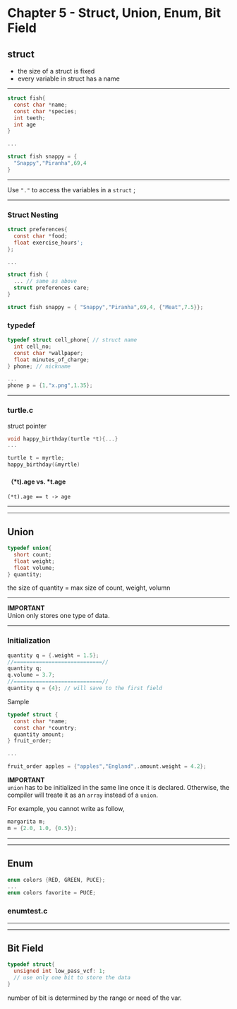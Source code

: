 # Chapter 5 - Struct, Union, Enum, Bit Field

## struct

* the size of a struct is fixed
* every variable in struct has a name

---

```c
struct fish{
  const char *name;
  const char *species;
  int teeth;
  int age
}

...

struct fish snappy = {
  "Snappy","Piranha",69,4
}
```

---
Use `"."` to access the variables in a `struct` ;

---

### Struct Nesting

```c
struct preferences{
  const char *food;
  float exercise_hours';
};

...

struct fish {
  ... // same as above
  struct preferences care;
}

struct fish snappy = { "Snappy","Piranha",69,4, {"Meat",7.5}};
```

### typedef

```c
typedef struct cell_phone{ // struct name
  int cell_no;
  const char *wallpaper;
  float minutes_of_charge;
} phone; // nickname

...
phone p = {1,"x.png",1.35};
```

---

### turtle.c

struct pointer

```c
void happy_birthday(turtle *t){...}
...

turtle t = myrtle;
happy_birthday(&myrtle)
```

#### （*t).age vs. *t.age

`(*t).age == t -> age`

---
---

## Union

```c
typedef union{
  short count;
  float weight;
  float volume;
} quantity;
```

the size of quantity = max size of count, weight, volumn

---

**IMPORTANT**  
Union only stores one type of data.

---

### Initialization

```c
quantity q = {.weight = 1.5};
//============================//
quantity q;
q.volume = 3.7;
//============================//
quantity q = {4}; // will save to the first field
```

Sample

```c
typedef struct {
  const char *name;
  const char *country;
  quantity amount;
} fruit_order;

...

fruit_order apples = {"apples","England",.amount.weight = 4.2};
```

**IMPORTANT**  
`union` has to be initialized in the same line once it is declared. Otherwise, the compiler will treate it as an `array` instead of a `union`.

For example, you cannot write as follow,

```c
margarita m;
m = {2.0, 1.0, {0.5}};
```

---
---

## Enum

```c
enum colors {RED, GREEN, PUCE};
...
enum colors favorite = PUCE;
```

### enumtest.c

---
---

## Bit Field

```c
typedef struct{
  unsigned int low_pass_vcf: 1;
  // use only one bit to store the data
}
```

number of bit is determined by the range or need
of the var.
